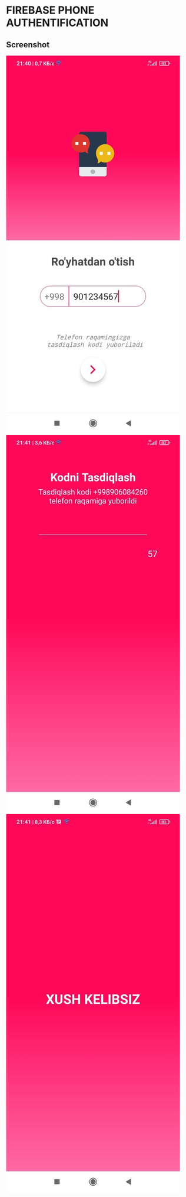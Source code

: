 # FIREBASE PHONE AUTHENTIFICATION

## Screenshot

![img1](phone1.jpg)
![img2](phone2.jpg)
![img3](phone3.jpg)
